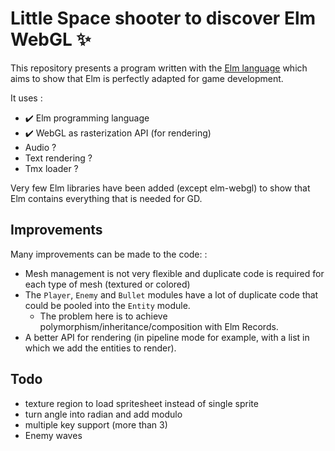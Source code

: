 # Little Space shooter to discover Elm WebGL ✨

This repository presents a program written with the [Elm language](https://elm-lang.org) which aims to show that Elm is perfectly adapted for game development.

It uses :
- ✔️ Elm programming language
- ✔️ WebGL as rasterization API (for rendering)
- Audio ?
- Text rendering ?
- Tmx loader ?

Very few Elm libraries have been added (except elm-webgl) to show that Elm contains everything that is needed for GD.

## Improvements
Many improvements can be made to the code: :

- Mesh management is not very flexible and duplicate code is required for each type of mesh (textured or colored)
- The `Player`, `Enemy` and `Bullet` modules have a lot of duplicate code that could be pooled into the `Entity` module.
	- The problem here is to achieve polymorphism/inheritance/composition with Elm Records.
- A better API for rendering (in pipeline mode for example, with a list in which we add the entities to render).

## Todo 
- texture region to load spritesheet instead of single sprite
- turn angle into radian and add modulo 
- multiple key support (more than 3)
- Enemy waves 
